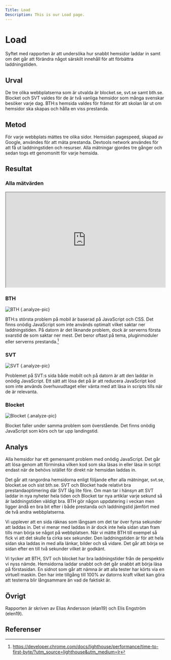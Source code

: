 ```yaml
---
Title: Load
Description: This is our Load page.
---
```


# Load

Syftet med rapporten är att undersöka hur snabbt hemsidor laddar in samt om det går att förändra något särskilt innehåll för att förbättra laddningstiden.

Urval
-----------------------

De tre olika webbplatserna som är utvalda är blocket.se, svt.se samt bth.se. Blocket och SVT valdes för de är två vanliga hemsidor som många svenskar besöker varje dag.
BTH:s hemsida valdes för främst för att skolan lär ut om hemsidor ska skapas och hålla en viss prestanda.

Metod
-----------------------

För varje webbplats mättes tre olika sidor. Hemsidan pagespeed, skapad av Google, användes för att mäta prestanda. Devtools network användes för att få ut laddningstiden och resurser. Alla mätningar gjordes tre gånger och sedan togs ett genomsnitt för varje hemsida.

Resultat
-----------------------

### Alla mätvärden
<iframe title="myFrame" src="https://docs.google.com/spreadsheets/d/e/2PACX-1vTo4pSz24wQmlEF7GCdM8P-q2L5kzcvqVHuN7DA3E6DN4voHaDyWcyy1gQTp1DlK1BwM5G_4Slk16om/pubhtml?widget=true&amp;headers=false" width="100%" height="300px"></iframe>

### BTH

![BTH](../image/bth-load.png?save-as=jpg) {.analyze-pic}

BTH:s största problem på mobil är baserad på JavaScript och CSS. Det finns onödig JavaScript som inte används optimalt vilket saktar ner laddningstiden. På datorn är det liknande problem, dock är serverns första svarstid de som saktar ner mest. Det beror oftast på tema, pluginmoduler eller serverns prestanda.[^1]

[^1]: https://developer.chrome.com/docs/lighthouse/performance/time-to-first-byte/?utm_source=lighthouse&utm_medium=lr


### SVT

![SVT](../image/svt-load.png?save-as=jpg) {.analyze-pic}

Problemet på SVT:s sida både mobilt och på datorn är att den laddar in onödig JavaScript. Ett sätt att lösa det på är att reducera JavaScript kod som inte används överhuvudtaget eller vänta med att läsa in scripts tills när de är relevanta.

### Blocket

![Blocket](../image/blocket.png?save-as=jpg) {.analyze-pic}

Blocket faller under samma problem som överstående. Det finns onödig JavaScript som körs och tar upp landingstid.

Analys
-----------------------

Alla hemsidor har ett gemensamt problem med onödig JavaScript. Det går att lösa genom att förminska vilken kod som ska läsas in eller läsa in script endast när de behövs istället för direkt när hemsidan laddas in.

Det går att rangordna hemsidorna enligt följande efter alla mätningar, svt.se, blocket.se och sist bth.se. SVT och Blocket hade relativt bra prestandaoptimering där SVT låg lite före. Om man tar i hänsyn att SVT laddar in nya nyheter hela tiden och Blocket tar nya artiklar varje sekund så är laddningstiden väldigt bra. BTH gör någon uppdatering i veckan men ligger ändå en bra bit efter i både prestanda och laddningstid jämfört med de två andra webbplatserna.

Vi upplever att en sida räknas som långsam om det tar över fyrsa sekunder att laddas in. Det vi menar med laddas in är dock inte hela sidan utan fram tills man börja se något på webbplatsen. När vi mätte BTH till exempel så fick vi att det skulle ta cirka sex sekunder. Den laddningstiden är för att hela sidan ska laddas in med alla länkar, bilder och så vidare. Det går att börja se sidan efter en till två sekunder vilket är godkänt.

Vi tycker att BTH, SVT och blocket har bra laddningstider från de perspektiv vi nyss nämde. Hemsidorna laddar snabbt och det går snabbt att börja läsa på förstasidan. En sidnot som går att nämna är att alla tester har körts via en virtuell maskin. Den har inte tillgång till 100% av datorns kraft vilket kan göra att testerna blir långsammare än vad de faktiskt är.

Övrigt
-----------------------

Rapporten är skriven av Elias Andersson (elan19) och Elis Engström (elen19).

Referenser
-----------------------
